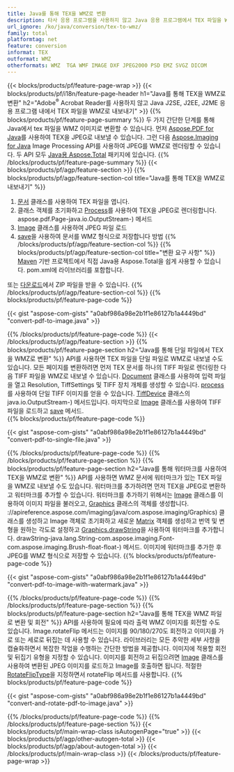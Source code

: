 ```yaml
---
title: Java를 통해 TEX을 WMZ로 변환
description: 타사 응용 프로그램을 사용하지 않고 Java 응용 프로그램에서 TEX 파일을 WMZ로 내보내기
url_ignore: /ko/java/conversion/tex-to-wmz/
family: total
platformtag: net
feature: conversion
informat: TEX
outformat: WMZ
otherformats: WMZ  TGA WMF IMAGE DXF JPEG2000 PSD EMZ SVGZ DICOM
---
```

{{< blocks/products/pf/feature-page-wrap >}}
{{< blocks/products/pf/i18n/feature-page-header h1="Java를 통해 TEX을 WMZ로 변환" h2="Adobe<sup>&reg;</sup> Acrobat Reader를 사용하지 않고 Java J2SE, J2EE, J2ME 응용 프로그램 내에서 TEX 파일을 WMZ로 내보내기" >}}
{{% blocks/products/pf/feature-page-summary %}}
두 가지 간단한 단계를 통해 Java에서 tex 파일을 WMZ 이미지로 변환할 수 있습니다. 먼저 [Aspose.PDF for Java](https://products.aspose.com/pdf/java/)를 사용하여 TEX을 JPEG로 내보낼 수 있습니다. 그런 다음 [Aspose.Imaging for Java](https://products.aspose.com/imaging/java/) Image Processing API를 사용하여 JPEG를 WMZ로 렌더링할 수 있습니다. 두 API 모두 [Java용 Aspose.Total](https://products.aspose.com/total/java/) 패키지에 있습니다.
{{% /blocks/products/pf/feature-page-summary  %}}
{{< blocks/products/pf/agp/feature-section >}}
{{% blocks/products/pf/agp/feature-section-col title="Java를 통해 TEX을 WMZ로 내보내기" %}}
1. [문서](https://reference.aspose.com/pdf/java/com.aspose.pdf/Document) 클래스를 사용하여 TEX 파일을 엽니다.
2. 클래스 객체를 초기화하고 [Process](https://reference.aspose.com/pdf/java/com.aspose.pdf.devices/JpegDevice#process-com)를 사용하여 TEX을 JPEG로 렌더링합니다. aspose.pdf.Page-java.io.OutputStream-) 메서드
3. [Image](https://reference.aspose.com/imaging/java/com.aspose.imaging/Image) 클래스를 사용하여 JPEG 파일 로드
4. [save](https://reference.aspose.com/imaging/java/com.aspose.imaging/Image#save-java.lang.String-com.aspose.imaging.ImageOptionsBase)을 사용하여 문서를 WMZ 형식으로 저장합니다 방법
{{% /blocks/products/pf/agp/feature-section-col %}}
{{% blocks/products/pf/agp/feature-section-col title="변환 요구 사항" %}}
[Maven](https://releases.aspose.com/total/java/) 기반 프로젝트에서 직접 Java용 Aspose.Total을 쉽게 사용할 수 있습니다. pom.xml에 라이브러리를 포함합니다.

또는 [다운로드](https://releases.aspose.com/total/java)에서 ZIP 파일을 받을 수 있습니다.
{{% /blocks/products/pf/agp/feature-section-col %}}
{{% blocks/products/pf/feature-page-code %}}

{{< gist "aspose-com-gists" "a0abf986a98e2b1f1e86127b1a4449bd" "convert-pdf-to-image.java" >}}


{{% /blocks/products/pf/feature-page-code %}}
{{< /blocks/products/pf/agp/feature-section >}}
{{% blocks/products/pf/feature-page-section  h2="Java를 통해 단일 파일에서 TEX을 WMZ로 변환" %}}
API를 사용하면 TEX 파일을 단일 파일로 WMZ로 내보낼 수도 있습니다. 모든 페이지를 변환하려면 먼저 TEX 문서를 하나의 TIFF 파일로 렌더링한 다음 TIFF 파일을 WMZ로 내보낼 수 있습니다. [Document](https://reference.aspose.com/pdf/java/com.aspose.pdf/Document) 클래스를 사용하여 입력 파일을 열고 Resolution, TiffSettings 및 TIFF 장치 개체를 생성할 수 있습니다. [process](https://reference.aspose.com/pdf/java/com.aspose.pdf.devices/TiffDevice#process-com.aspose.pdf.IDocument-int-int-)를 사용하여 단일 TIFF 이미지를 얻을 수 있습니다. [TiffDevice](https://reference.aspose.com/pdf/java/com.aspose.pdf.devices/TiffDevice) 클래스의 java.io.OutputStream-) 메서드입니다. 마지막으로 [Image](https://reference.aspose.com/imaging/java/com.aspose.imaging/Image) 클래스를 사용하여 TIFF 파일을 로드하고 [save](https://reference.aspose.com/imaging/java/com.aspose.imaging/Image#save-java.lang.String-com.aspose.imaging.ImageOptionsBase-) 메서드.  
{{% blocks/products/pf/feature-page-code %}}

{{< gist "aspose-com-gists" "a0abf986a98e2b1f1e86127b1a4449bd" "convert-pdf-to-single-file.java" >}}

{{% /blocks/products/pf/feature-page-code  %}}
{{% /blocks/products/pf/feature-page-section %}}
{{% blocks/products/pf/feature-page-section  h2="Java를 통해 워터마크를 사용하여 TEX을 WMZ로 변환" %}}
API를 사용하면 WMZ 문서에 워터마크가 있는 TEX 파일을 WMZ로 내보낼 수도 있습니다. 워터마크를 추가하려면 먼저 TEX을 JPEG로 변환하고 워터마크를 추가할 수 있습니다. 워터마크를 추가하기 위해서는 [Image](https://reference.aspose.com/imaging/java/com.aspose.imaging/Image) 클래스를 이용하여 이미지 파일을 불러오고, [Graphics](https://reference.aspose.com/imaging/java/com.aspose.imaging/Image) 클래스의 객체를 생성합니다. ://apireference.aspose.com/imaging/java/com.aspose.imaging/Graphics) 클래스를 생성하고 Image 객체로 초기화하고 새로운 [Matrix](https://reference.aspose.com/imaging/java/com.aspose.imaging/Matrix) 객체를 생성하고 번역 및 변형을 원하는 각도로 설정하고 [Graphics.drawString](https://reference.aspose.com/imaging/java/com.aspose.imaging/Graphics#)을 사용하여 워터마크를 추가합니다. drawString-java.lang.String-com.aspose.imaging.Font-com.aspose.imaging.Brush-float-float-) 메서드. 이미지에 워터마크를 추가한 후 JPEG를 WMZ 형식으로 저장할 수 있습니다. 
{{% blocks/products/pf/feature-page-code %}}

{{< gist "aspose-com-gists" "a0abf986a98e2b1f1e86127b1a4449bd" "convert-pdf-to-image-with-watermark.java" >}}

{{% /blocks/products/pf/feature-page-code  %}}
{{% /blocks/products/pf/feature-page-section %}}
{{% blocks/products/pf/feature-page-section  h2="Java를 통해 TEX을 WMZ 파일로 변환 및 회전" %}}
API를 사용하여 필요에 따라 출력 WMZ 이미지를 회전할 수도 있습니다. Image.rotateFlip 메서드는 이미지를 90/180/270도 회전하고 이미지를 가로 또는 세로로 뒤집는 데 사용할 수 있습니다. 라이브러리는 모든 추악한 세부 사항을 캡슐화하면서 복잡한 작업을 수행하는 간단한 방법을 제공합니다. 이미지에 적용할 회전 및 뒤집기 유형을 지정할 수 있습니다. 이미지를 회전하고 뒤집으려면 [Image](https://reference.aspose.com/imaging/java/com.aspose.imaging/Image) 클래스를 사용하여 변환된 JPEG 이미지를 로드하고 Image를 호출하면 됩니다. 적절한 [RotateFlipType](https://reference.aspose.com/imaging/java/com.aspose.imaging/RotateFlipType)을 지정하면서 rotateFlip 메서드를 사용합니다. 
{{% blocks/products/pf/feature-page-code %}}

{{< gist "aspose-com-gists" "a0abf986a98e2b1f1e86127b1a4449bd" "convert-and-rotate-pdf-to-image.java" >}}

{{% /blocks/products/pf/feature-page-code  %}}
{{% /blocks/products/pf/feature-page-section %}}
{{< blocks/products/pf/main-wrap-class isAutogenPage="true" >}}
{{< blocks/products/pf/agp/other-autogen-total >}}
{{< blocks/products/pf/agp/about-autogen-total >}}
{{< /blocks/products/pf/main-wrap-class >}}
{{< /blocks/products/pf/feature-page-wrap >}}